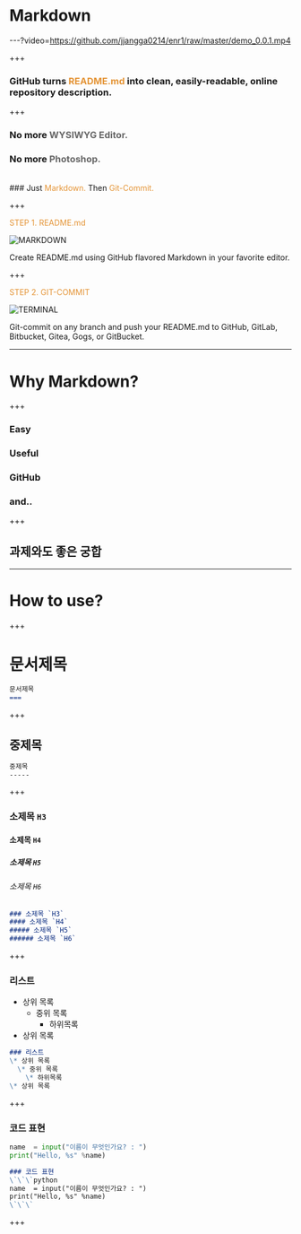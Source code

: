 
# Markdown

---?video=https://github.com/jjangga0214/enr1/raw/master/demo_0.0.1.mp4

+++

### GitHub turns <span style="color: #e49436; text-transform: none">README.md</span> into clean, easily-readable, online repository description.

+++

### No more <span style="color: #666666">WYSIWYG Editor.</span>
### <span class="fragment">No more <span style="color: #666666">Photoshop.</span> </span>
<br>
### <span class="fragment">Just <span style="color: #e49436">Markdown.</span> </span>
<span class="fragment"> Then <span style="color: #e49436">Git-Commit.</span> </span>

+++

<span style="color: #e49436">STEP 1. README.md</span>

![MARKDOWN](https://d1z75bzl1vljy2.cloudfront.net/hello-world/markdown.png)

Create README.md using GitHub flavored Markdown in your favorite editor.

+++

<span style="color: #e49436">STEP 2. GIT-COMMIT</span>

![TERMINAL](https://d1z75bzl1vljy2.cloudfront.net/hello-world/terminal.png)

Git-commit on any branch and push your README.md to GitHub, GitLab, Bitbucket, Gitea, Gogs, or GitBucket.

---

# Why Markdown?

+++

### Easy
### <span class="fragment">Useful</span>
### <span class="fragment">GitHub</span>
### <span class="fragment">and.. </span>

+++

## 과제와도 좋은 궁합

---

# How to use?

+++

문서제목
===

```markdown
문서제목
===
```

+++

중제목
-----

```markdown
중제목
-----
```

+++
### 소제목 `H3`
#### 소제목 `H4`
##### 소제목 `H5`
###### 소제목 `H6`

```markdown
### 소제목 `H3`
#### 소제목 `H4`
##### 소제목 `H5`
###### 소제목 `H6`
```

+++
### 리스트
* 상위 목록
  * 중위 목록
    * 하위목록
* 상위 목록

```markdown
### 리스트
\* 상위 목록
  \* 중위 목록
    \* 하위목록
\* 상위 목록
```

+++
### 코드 표현
```python
name  = input("이름이 무엇인가요? : ")
print("Hello, %s" %name)
```

```markdown
### 코드 표현
\`\`\`python
name  = input("이름이 무엇인가요? : ")
print("Hello, %s" %name)
\`\`\`
```

+++
